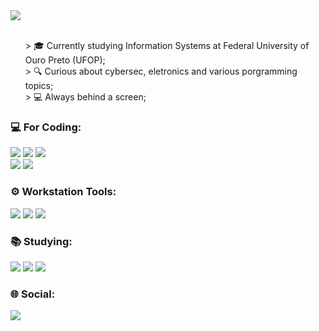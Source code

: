 <img src="https://github.com/user-attachments/assets/8e3d662c-0fe6-40f1-b925-4d7518e3f3c0">

<ul type="none">
  <br>
  <li>> 🎓 Currently studying Information Systems at Federal University of Ouro Preto (UFOP);</li>
  <li>> 🔍 Curious about cybersec, eletronics and various porgramming topics;</li>
  <li>> 💻 Always behind a screen;</li>
</ul>


<h3 align="left">💻 For Coding:</h3>
<p>
  <img src="https://img.shields.io/badge/C%2B%2B-00599C?style=for-the-badge&logo=c%2B%2B&logoColor=white"/>
  <img src="https://img.shields.io/badge/Java-ED8B00?style=for-the-badge&logo=openjdk&logoColor=white"/>
  <img src="https://img.shields.io/badge/Vue.js-35495E?style=for-the-badge&logo=vue.js&logoColor=4FC08D"/>
  <br>
  <img src="https://img.shields.io/badge/GIT-E44C30?style=for-the-badge&logo=git&logoColor=white"/>
  <img src="https://img.shields.io/badge/MySQL-00000F?style=for-the-badge&logo=mysql&logoColor=white"/>
</p>

<h3 align="left">⚙️ Workstation Tools:</h3>
<p>
  <img src="https://img.shields.io/badge/Debian-A81D33?style=for-the-badge&logo=debian&logoColor=white"/>
  <img src="https://img.shields.io/badge/Windows-0078D6?style=for-the-badge&logo=windows&logoColor=white"/>
  <img src="https://img.shields.io/badge/Visual_Studio_Code-0078D4?style=for-the-badge&logo=visual%20studio%20code&logoColor=white"/>
</p>

<h3 align="left">📚 Studying:</h3>
<p>
  <img src="https://img.shields.io/badge/Python-14354C?style=for-the-badge&logo=python&logoColor=white"/>
  <img src="https://img.shields.io/badge/Django-092E20?style=for-the-badge&logo=django&logoColor=white"/>
  <img src="https://img.shields.io/badge/Shell_Script-121011?style=for-the-badge&logo=gnu-bash&logoColor=white"/>
</p>

<h3 align="left">🌐 Social:</h3>
<p align="left">
<a href="https://www.linkedin.com/in/guilherme-ferreira-freitas-954299239/"><img src="https://img.shields.io/badge/LinkedIn-0077B5?style=for-the-badge&logo=linkedin&logoColor=white"></a>
</p>
